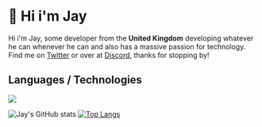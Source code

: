 # 👋 Hi i'm Jay
Hi i'm Jay, some developer from the **United Kingdom** developing whatever he can whenever he can and also has a massive passion for technology.
Find me on [Twitter](https://twitter.com/jaytsdev) or over at [Discord](https://discord.gg/47fWbK5QYB), thanks for stopping by!

## Languages / Technologies
<p>
  <a href="https://skillicons.dev">
    <img src="https://skillicons.dev/icons?i=js,ts,html,css,lua,python,nodejs,mongodb,cloudflare" />
  </a>
</p>

![Jay's GitHub stats](https://github-readme-stats.vercel.app/api?username=jaytsdev&show_icons=true&theme=nightowl)
[![Top Langs](https://github-readme-stats.vercel.app/api/top-langs/?username=jaytsdev&layout=donut)](https://github.com/Not-Jayy/github-readme-stats)
